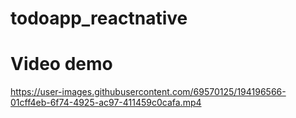 # todoapp_reactnative

# Video demo

https://user-images.githubusercontent.com/69570125/194196566-01cff4eb-6f74-4925-ac97-411459c0cafa.mp4
